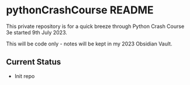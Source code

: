 # pythonCrashCourse README

This private repository is for a quick breeze through Python Crash Course 3e started 9th July 2023.

This will be code only - notes will be kept in my 2023 Obsidian Vault.

## Current Status

- Init repo